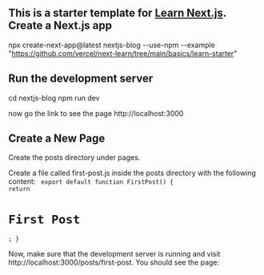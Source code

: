 This is a starter template for [Learn Next.js](https://nextjs.org/learn).
Create a Next.js app
--------------------
npx create-next-app@latest nextjs-blog --use-npm --example "https://github.com/vercel/next-learn/tree/main/basics/learn-starter"


Run the development server
-------------------------
cd nextjs-blog
npm run dev

now go the link to see the page
 http://localhost:3000

 Create a New Page
 -------------------
 Create the posts directory under pages.

Create a file called first-post.js inside the posts directory with the following content:
<code>
export default function FirstPost() {
  return <h1>First Post</h1>;
}
</code>


Now, make sure that the development server is running and visit http://localhost:3000/posts/first-post. You should see the page:



